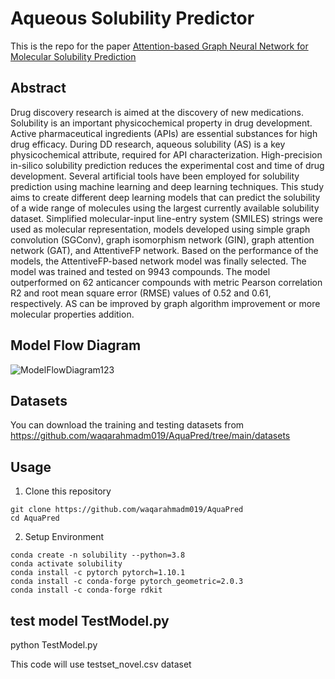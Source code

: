 # Aqueous Solubility Predictor
This is the repo for the paper [Attention-based Graph Neural Network for Molecular Solubility Prediction](https://pubs.acs.org/doi/10.1021/acsomega.2c06702)
## Abstract
Drug discovery research is aimed at the discovery of new medications. Solubility
is an important physicochemical property in drug development. Active pharmaceutical ingredients (APIs) are essential substances for high drug efficacy. During DD
research, aqueous solubility (AS) is a key physicochemical attribute, required for API
characterization. High-precision in-silico solubility prediction reduces the experimental cost and time of drug development. Several artificial tools have been employed
for solubility prediction using machine learning and deep learning techniques. This
study aims to create different deep learning models that can predict the solubility
of a wide range of molecules using the largest currently available solubility dataset.
Simplified molecular-input line-entry system (SMILES) strings were used as molecular representation, models developed using simple graph convolution (SGConv), graph isomorphism network (GIN), graph attention network (GAT), and AttentiveFP network. Based on the performance of the models, the AttentiveFP-based network model
was finally selected. The model was trained and tested on 9943 compounds. The
model outperformed on 62 anticancer compounds with metric Pearson correlation R2
and root mean square error (RMSE) values of 0.52 and 0.61, respectively. AS can be
improved by graph algorithm improvement or more molecular properties addition.

## Model Flow Diagram
![ModelFlowDiagram123](https://user-images.githubusercontent.com/8627287/202886059-3830a1e8-01c0-4b30-a7a1-51eef4f1b986.jpg)


## Datasets
You can download the training and testing datasets from 
https://github.com/waqarahmadm019/AquaPred/tree/main/datasets

## Usage
1. Clone this repository
```
git clone https://github.com/waqarahmadm019/AquaPred
cd AquaPred
```

2. Setup Environment
```
conda create -n solubility --python=3.8 
conda activate solubility 
conda install -c pytorch pytorch=1.10.1
conda install -c conda-forge pytorch_geometric=2.0.3 
conda install -c conda-forge rdkit 
```

## test model TestModel.py
python TestModel.py

This code will use testset_novel.csv dataset
